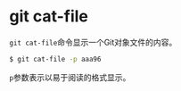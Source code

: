 # git cat-file

`git cat-file`命令显示一个Git对象文件的内容。

```bash
$ git cat-file -p aaa96
```

`p`参数表示以易于阅读的格式显示。

